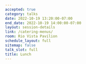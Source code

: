 ```yaml
---
accepted: true
category: talks
date: 2022-10-19 13:20:00-07:00
end_date: 2022-10-19 14:00:00-07:00
layout: session-details
link: /catering-menus/
room: Rio Vista Pavilion
schedule_layout: full
sitemap: false
talk_slot: full
title: Lunch
---
```

